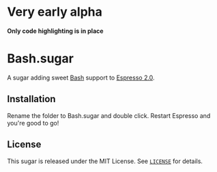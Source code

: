 Very early alpha
================
**Only code highlighting is in place**



# Bash.sugar

A sugar adding sweet [Bash][bash] support to [Espresso 2.0][espresso].

[espresso]: <http://macrabbit.com/espresso/> "Espresso, by MacRabbit"
[bash]: <http://www.gnu.org/software/bash/> "Bash – GNU Project"


## Installation

Rename the folder to Bash.sugar and double click. Restart Espresso and you're good to go!


## License

This sugar is released under the MIT License. See [`LICENSE`][license] for details.

[license]: http://github.com/mkhl/bash.sugar/raw/master/LICENSE
